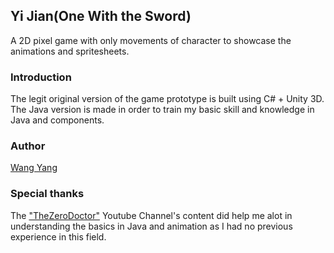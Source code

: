 ## Yi Jian(One With the Sword)
A 2D pixel game with only movements of character to showcase the animations and spritesheets.
### Introduction
The legit original version of the game prototype is built using C# + Unity 3D. The Java version is made in order to train my basic skill and knowledge in Java and components.
### Author
[Wang Yang](https://github.com/NorthstarWang)
### Special thanks
The ["TheZeroDoctor"](https://www.youtube.com/playlist?list=PLvJM9qNXoUYUDaDo_yfSKgn5dYnMmdN8B) Youtube Channel's content did help me alot in understanding the basics in Java and animation as I had no previous experience in this field. 
